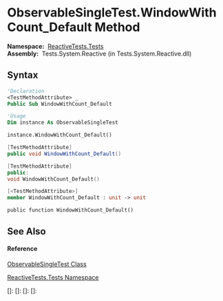 # ObservableSingleTest.WindowWithCount\_Default Method

**Namespace:**  [ReactiveTests.Tests](ReactiveTests.Tests\ReactiveTests.Tests.md)  
**Assembly:**  Tests.System.Reactive (in Tests.System.Reactive.dll)

## Syntax

```vb
'Declaration
<TestMethodAttribute> _
Public Sub WindowWithCount_Default
```

```vb
'Usage
Dim instance As ObservableSingleTest

instance.WindowWithCount_Default()
```

```csharp
[TestMethodAttribute]
public void WindowWithCount_Default()
```

```c++
[TestMethodAttribute]
public:
void WindowWithCount_Default()
```

```fsharp
[<TestMethodAttribute>]
member WindowWithCount_Default : unit -> unit 
```

```jscript
public function WindowWithCount_Default()
```

## See Also

#### Reference

[ObservableSingleTest Class](ObservableSingleTest\ObservableSingleTest.md)

[ReactiveTests.Tests Namespace](ReactiveTests.Tests\ReactiveTests.Tests.md)

[]: 
[]: 
[]: 
[]: 